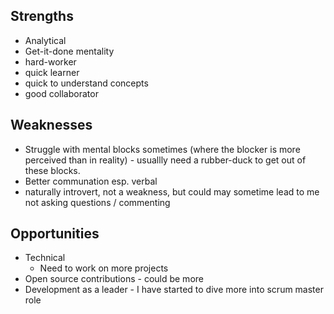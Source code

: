 ## Strengths 

- Analytical 
- Get-it-done mentality
- hard-worker
- quick learner
- quick to understand concepts
- good collaborator

## Weaknesses 

 - Struggle with mental blocks sometimes (where the blocker is more perceived than in reality) - usuallly need a rubber-duck to get out of these blocks.
 - Better communation esp. verbal
 - naturally introvert, not a weakness, but could may sometime lead to me not asking questions / commenting

## Opportunities

- Technical
    - Need to work on more projects
- Open source contributions - could be more
- Development as a leader - I have started to dive more into scrum master role